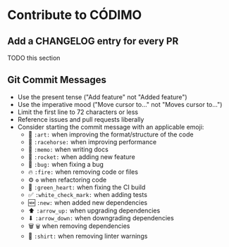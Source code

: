 # Contribute to CÓDIMO

## Add a CHANGELOG entry for every PR

TODO this section

## Git Commit Messages

- Use the present tense ("Add feature" not "Added feature")
- Use the imperative mood ("Move cursor to..." not "Moves cursor to...")
- Limit the first line to 72 characters or less
- Reference issues and pull requests liberally
- Consider starting the commit message with an applicable emoji:
  - 🎨 `:art:` when improving the format/structure of the code
  - 🏇 `:racehorse:` when improving performance
  - 📝 `:memo:` when writing docs
  - 🚀 `:rocket:` when adding new feature
  - 🐛 `:bug:` when fixing a bug
  - 🔥 `:fire:` when removing code or files
  - ⚙ `⚙` when refactoring code
  - 💚 `:green_heart:` when fixing the CI build
  - ✅ `:white_check_mark:` when adding tests
  - 🆕 `:new:` when added new dependencies
  - ⬆ `:arrow_up:` when upgrading dependencies
  - ⬇ `:arrow_down:` when downgrading dependencies
  - 🗑 `🗑` when removing dependencies
  - 👕 `:shirt:` when removing linter warnings
